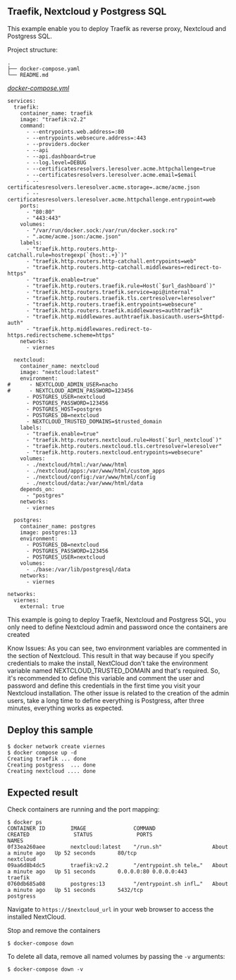 ## Traefik, Nextcloud y Postgress SQL
This example enable you to deploy Traefik as reverse proxy, Nextcloud and Postgress SQL.


Project structure:
```
.
├── docker-compose.yaml
└── README.md
```

[_docker-compose.yml_](docker-compose.yml)
```
services:
  traefik:
    container_name: traefik
    image: "traefik:v2.2"
    command:
      - --entrypoints.web.address=:80
      - --entrypoints.websecure.address=:443
      - --providers.docker
      - --api
      - --api.dashboard=true
      - --log.level=DEBUG
      - --certificatesresolvers.leresolver.acme.httpchallenge=true
      - --certificatesresolvers.leresolver.acme.email=$email
      - --certificatesresolvers.leresolver.acme.storage=.acme/acme.json
      - --certificatesresolvers.leresolver.acme.httpchallenge.entrypoint=web
    ports:
      - "80:80"
      - "443:443"
    volumes:
      - "/var/run/docker.sock:/var/run/docker.sock:ro"
      - ".acme/acme.json:/acme.json"
    labels:
      - "traefik.http.routers.http-catchall.rule=hostregexp(`{host:.+}`)"
      - "traefik.http.routers.http-catchall.entrypoints=web"
      - "traefik.http.routers.http-catchall.middlewares=redirect-to-https"
      - "traefik.enable=true"
      - "traefik.http.routers.traefik.rule=Host(`$url_dashboard`)"
      - "traefik.http.routers.traefik.service=api@internal"
      - "traefik.http.routers.traefik.tls.certresolver=leresolver"
      - "traefik.http.routers.traefik.entrypoints=websecure"
      - "traefik.http.routers.traefik.middlewares=authtraefik"
      - "traefik.http.middlewares.authtraefik.basicauth.users=$httpd-auth"
      - "traefik.http.middlewares.redirect-to-https.redirectscheme.scheme=https"
    networks:
      - viernes

  nextcloud:
    container_name: nextcloud
    image: "nextcloud:latest"
    environment:
#      - NEXTCLOUD_ADMIN_USER=nacho
#      - NEXTCLOUD_ADMIN_PASSWORD=123456
      - POSTGRES_USER=nextcloud
      - POSTGRES_PASSWORD=123456
      - POSTGRES_HOST=postgres
      - POSTGRES_DB=nextcloud
      - NEXTCLOUD_TRUSTED_DOMAINS=$trusted_domain
    labels:
      - "traefik.enable=true"
      - "traefik.http.routers.nextcloud.rule=Host(`$url_nextcloud`)"
      - "traefik.http.routers.nextcloud.tls.certresolver=leresolver"
      - "traefik.http.routers.nextcloud.entrypoints=websecure"
    volumes:
      - ./nextcloud/html:/var/www/html
      - ./nextcloud/apps:/var/www/html/custom_apps
      - ./nextcloud/config:/var/www/html/config
      - ./nextcloud/data:/var/www/html/data
    depends_on:
      - "postgres"
    networks:
      - viernes

  postgres:
    container_name: postgres
    image: postgres:13
    environment:
      - POSTGRES_DB=nextcloud
      - POSTGRES_PASSWORD=123456
      - POSTGRES_USER=nextcloud
    volumes:
      - ./base:/var/lib/postgresql/data
    networks:
      - viernes

networks:
  viernes:
    external: true
```
This example is going to deploy Traefik, Nextcloud and Postgress SQL, you only need to define Nextcloud admin and password once the containers are created

Know Issues: As you can see, two environment variables are commented in the section of Nextcloud. This result in that way because if you specify credentials to make the install, NextCloud don't take the environment variable named NEXTCLOUD_TRUSTED_DOMAIN and that's required. So, it's recommended to define this variable and comment the user and password and define this credentials in the first time you visit your Nextcloud installation. The other issue is related to the creation of the admin users, take a long time to define everything is Postgress, after three minutes, everything works as expected.  

## Deploy this sample

```
$ docker network create viernes
$ docker compose up -d
Creating traefik ... done
Creating postgress  ... done
Creating nextcloud .... done
```

## Expected result

Check containers are running and the port mapping:

```
$ docker ps
CONTAINER ID        IMAGE               COMMAND                  CREATED              STATUS              PORTS                          NAMES
0f33ea260aee        nextcloud:latest    "/run.sh"                About a minute ago   Up 52 seconds       80/tcp                         nextcloud
09aa6d8b4dc5        traefik:v2.2        "/entrypoint.sh tele…"   About a minute ago   Up 51 seconds       0.0.0.0:80 0.0.0.0:443         traefik
0760db685a08        postgres:13         "/entrypoint.sh infl…"   About a minute ago   Up 51 seconds       5432/tcp                       postgress
```

Navigate to `https://$nextcloud_url` in your web browser to access the installed NextCloud.

Stop and remove the containers

```
$ docker-compose down
```

To delete all data, remove all named volumes by passing the `-v` arguments:

```
$ docker-compose down -v
```
